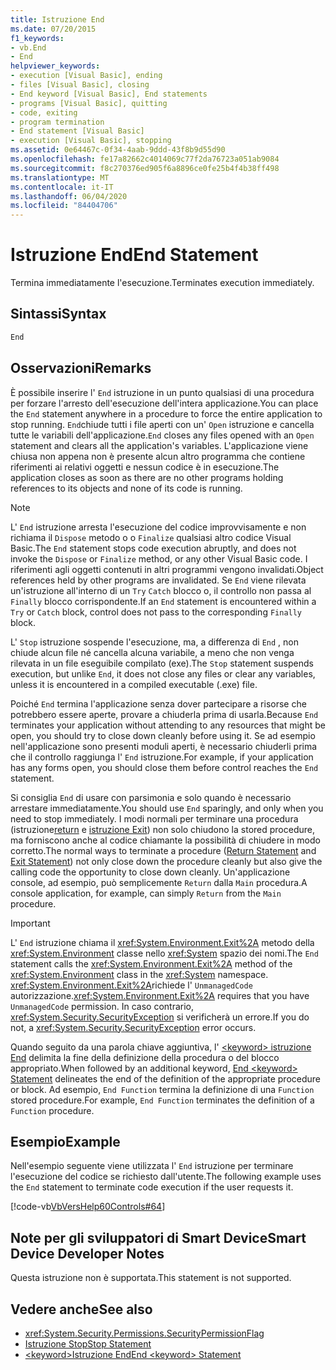 ```yaml
---
title: Istruzione End
ms.date: 07/20/2015
f1_keywords:
- vb.End
- End
helpviewer_keywords:
- execution [Visual Basic], ending
- files [Visual Basic], closing
- End keyword [Visual Basic], End statements
- programs [Visual Basic], quitting
- code, exiting
- program termination
- End statement [Visual Basic]
- execution [Visual Basic], stopping
ms.assetid: 0e64467c-0f34-4aab-9ddd-43f8b9d55d90
ms.openlocfilehash: fe17a82662c4014069c77f2da76723a051ab9084
ms.sourcegitcommit: f8c270376ed905f6a8896ce0fe25b4f4b38ff498
ms.translationtype: MT
ms.contentlocale: it-IT
ms.lasthandoff: 06/04/2020
ms.locfileid: "84404706"
---
```

# <a name="end-statement"></a><span data-ttu-id="14a6f-102">Istruzione End</span><span class="sxs-lookup"><span data-stu-id="14a6f-102">End Statement</span></span>
<span data-ttu-id="14a6f-103">Termina immediatamente l'esecuzione.</span><span class="sxs-lookup"><span data-stu-id="14a6f-103">Terminates execution immediately.</span></span>  
  
## <a name="syntax"></a><span data-ttu-id="14a6f-104">Sintassi</span><span class="sxs-lookup"><span data-stu-id="14a6f-104">Syntax</span></span>  
  
```vb  
End  
```  
  
## <a name="remarks"></a><span data-ttu-id="14a6f-105">Osservazioni</span><span class="sxs-lookup"><span data-stu-id="14a6f-105">Remarks</span></span>  
 <span data-ttu-id="14a6f-106">È possibile inserire l' `End` istruzione in un punto qualsiasi di una procedura per forzare l'arresto dell'esecuzione dell'intera applicazione.</span><span class="sxs-lookup"><span data-stu-id="14a6f-106">You can place the `End` statement anywhere in a procedure to force the entire application to stop running.</span></span> <span data-ttu-id="14a6f-107">`End`chiude tutti i file aperti con un' `Open` istruzione e cancella tutte le variabili dell'applicazione.</span><span class="sxs-lookup"><span data-stu-id="14a6f-107">`End` closes any files opened with an `Open` statement and clears all the application's variables.</span></span> <span data-ttu-id="14a6f-108">L'applicazione viene chiusa non appena non è presente alcun altro programma che contiene riferimenti ai relativi oggetti e nessun codice è in esecuzione.</span><span class="sxs-lookup"><span data-stu-id="14a6f-108">The application closes as soon as there are no other programs holding references to its objects and none of its code is running.</span></span>  
  
> [!NOTE]
> <span data-ttu-id="14a6f-109">L' `End` istruzione arresta l'esecuzione del codice improvvisamente e non richiama il `Dispose` metodo o o `Finalize` qualsiasi altro codice Visual Basic.</span><span class="sxs-lookup"><span data-stu-id="14a6f-109">The `End` statement stops code execution abruptly, and does not invoke the `Dispose` or `Finalize` method, or any other Visual Basic code.</span></span> <span data-ttu-id="14a6f-110">I riferimenti agli oggetti contenuti in altri programmi vengono invalidati.</span><span class="sxs-lookup"><span data-stu-id="14a6f-110">Object references held by other programs are invalidated.</span></span> <span data-ttu-id="14a6f-111">Se `End` viene rilevata un'istruzione all'interno di un `Try` `Catch` blocco o, il controllo non passa al `Finally` blocco corrispondente.</span><span class="sxs-lookup"><span data-stu-id="14a6f-111">If an `End` statement is encountered within a `Try` or `Catch` block, control does not pass to the corresponding `Finally` block.</span></span>  
  
 <span data-ttu-id="14a6f-112">L' `Stop` istruzione sospende l'esecuzione, ma, a differenza di `End` , non chiude alcun file né cancella alcuna variabile, a meno che non venga rilevata in un file eseguibile compilato (exe).</span><span class="sxs-lookup"><span data-stu-id="14a6f-112">The `Stop` statement suspends execution, but unlike `End`, it does not close any files or clear any variables, unless it is encountered in a compiled executable (.exe) file.</span></span>  
  
 <span data-ttu-id="14a6f-113">Poiché `End` termina l'applicazione senza dover partecipare a risorse che potrebbero essere aperte, provare a chiuderla prima di usarla.</span><span class="sxs-lookup"><span data-stu-id="14a6f-113">Because `End` terminates your application without attending to any resources that might be open, you should try to close down cleanly before using it.</span></span> <span data-ttu-id="14a6f-114">Se ad esempio nell'applicazione sono presenti moduli aperti, è necessario chiuderli prima che il controllo raggiunga l' `End` istruzione.</span><span class="sxs-lookup"><span data-stu-id="14a6f-114">For example, if your application has any forms open, you should close them before control reaches the `End` statement.</span></span>  
  
 <span data-ttu-id="14a6f-115">Si consiglia `End` di usare con parsimonia e solo quando è necessario arrestare immediatamente.</span><span class="sxs-lookup"><span data-stu-id="14a6f-115">You should use `End` sparingly, and only when you need to stop immediately.</span></span> <span data-ttu-id="14a6f-116">I modi normali per terminare una procedura (istruzione[return](return-statement.md) e [istruzione Exit](exit-statement.md)) non solo chiudono la stored procedure, ma forniscono anche al codice chiamante la possibilità di chiudere in modo corretto.</span><span class="sxs-lookup"><span data-stu-id="14a6f-116">The normal ways to terminate a procedure ([Return Statement](return-statement.md) and [Exit Statement](exit-statement.md)) not only close down the procedure cleanly but also give the calling code the opportunity to close down cleanly.</span></span> <span data-ttu-id="14a6f-117">Un'applicazione console, ad esempio, può semplicemente `Return` dalla `Main` procedura.</span><span class="sxs-lookup"><span data-stu-id="14a6f-117">A console application, for example, can simply `Return` from the `Main` procedure.</span></span>  
  
> [!IMPORTANT]
> <span data-ttu-id="14a6f-118">L' `End` istruzione chiama il <xref:System.Environment.Exit%2A> metodo della <xref:System.Environment> classe nello <xref:System> spazio dei nomi.</span><span class="sxs-lookup"><span data-stu-id="14a6f-118">The `End` statement calls the <xref:System.Environment.Exit%2A> method of the <xref:System.Environment> class in the <xref:System> namespace.</span></span> <span data-ttu-id="14a6f-119"><xref:System.Environment.Exit%2A>richiede l' `UnmanagedCode` autorizzazione.</span><span class="sxs-lookup"><span data-stu-id="14a6f-119"><xref:System.Environment.Exit%2A> requires that you have `UnmanagedCode` permission.</span></span> <span data-ttu-id="14a6f-120">In caso contrario, <xref:System.Security.SecurityException> si verificherà un errore.</span><span class="sxs-lookup"><span data-stu-id="14a6f-120">If you do not, a <xref:System.Security.SecurityException> error occurs.</span></span>  
  
 <span data-ttu-id="14a6f-121">Quando seguito da una parola chiave aggiuntiva, l' [ \<keyword> istruzione End](end-keyword-statement.md) delimita la fine della definizione della procedura o del blocco appropriato.</span><span class="sxs-lookup"><span data-stu-id="14a6f-121">When followed by an additional keyword, [End \<keyword> Statement](end-keyword-statement.md) delineates the end of the definition of the appropriate procedure or block.</span></span> <span data-ttu-id="14a6f-122">Ad esempio, `End Function` termina la definizione di una `Function` stored procedure.</span><span class="sxs-lookup"><span data-stu-id="14a6f-122">For example, `End Function` terminates the definition of a `Function` procedure.</span></span>  
  
## <a name="example"></a><span data-ttu-id="14a6f-123">Esempio</span><span class="sxs-lookup"><span data-stu-id="14a6f-123">Example</span></span>  
 <span data-ttu-id="14a6f-124">Nell'esempio seguente viene utilizzata l' `End` istruzione per terminare l'esecuzione del codice se richiesto dall'utente.</span><span class="sxs-lookup"><span data-stu-id="14a6f-124">The following example uses the `End` statement to terminate code execution if the user requests it.</span></span>  
  
 [!code-vb[VbVersHelp60Controls#64](~/samples/snippets/visualbasic/VS_Snippets_VBCSharp/VbVersHelp60Controls/VB/Form1.vb#64)]  
  
## <a name="smart-device-developer-notes"></a><span data-ttu-id="14a6f-125">Note per gli sviluppatori di Smart Device</span><span class="sxs-lookup"><span data-stu-id="14a6f-125">Smart Device Developer Notes</span></span>  
 <span data-ttu-id="14a6f-126">Questa istruzione non è supportata.</span><span class="sxs-lookup"><span data-stu-id="14a6f-126">This statement is not supported.</span></span>  
  
## <a name="see-also"></a><span data-ttu-id="14a6f-127">Vedere anche</span><span class="sxs-lookup"><span data-stu-id="14a6f-127">See also</span></span>

- <xref:System.Security.Permissions.SecurityPermissionFlag>
- [<span data-ttu-id="14a6f-128">Istruzione Stop</span><span class="sxs-lookup"><span data-stu-id="14a6f-128">Stop Statement</span></span>](stop-statement.md)
- [<span data-ttu-id="14a6f-129">\<keyword>Istruzione End</span><span class="sxs-lookup"><span data-stu-id="14a6f-129">End \<keyword> Statement</span></span>](end-keyword-statement.md)
